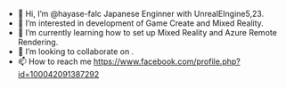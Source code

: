 - 👋 Hi, I’m @hayase-falc Japanese Enginner with UnrealEIngine5,23.
- 👀 I’m interested in development of Game Create and Mixed Reality.
- 🌱 I’m currently learning how to set up Mixed Reality and Azure Remote Rendering.
- 💞️ I’m looking to collaborate on .
- 📫 How to reach me https://www.facebook.com/profile.php?id=100042091387292

<!---
hayase-falc/hayase-falc is a ✨ special ✨ repository because its `README.md` (this file) appears on your GitHub profile.
You can click the Preview link to take a look at your changes.
--->
